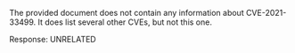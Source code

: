 The provided document does not contain any information about CVE-2021-33499. It does list several other CVEs, but not this one.

Response: UNRELATED